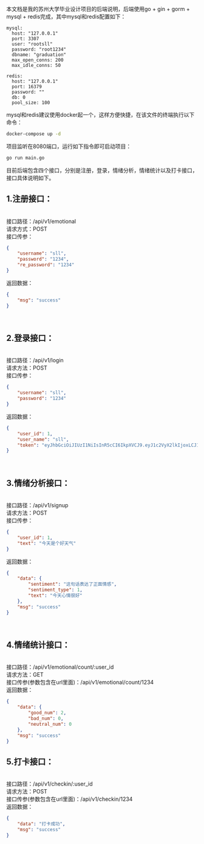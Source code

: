 本文档是我的苏州大学毕业设计项目的后端说明，后端使用go + gin + gorm + mysql + redis完成，其中mysql和redis配置如下：

```
mysql:
  host: "127.0.0.1"
  port: 3307
  user: "rootsll"
  password: "root1234"
  dbname: "graduation"
  max_open_conns: 200
  max_idle_conns: 50
```

```
redis:
  host: "127.0.0.1"
  port: 16379
  password: ""
  db: 0
  pool_size: 100
```

mysql和redis建议使用docker起一个，这样方便快捷，在该文件的终端执行以下命令：
```bash
docker-compose up -d
```
项目监听在8080端口，运行如下指令即可启动项目：
```bash
go run main.go
```


目前后端包含四个接口，分别是注册，登录，情绪分析，情绪统计以及打卡接口，接口具体说明如下。
<br />

## 1.注册接口：
\
接口路径：/api/v1/emotional   \
请求方式：POST
\
接口传参：
```json
{
    "username": "sll",
    "password": "1234",
    "re_password": "1234"
}
```
返回数据：
```json
{
    "msg": "success"
}
```
<br />

## 2.登录接口：
\
接口路径：/api/v1/login
\
请求方法：POST
\
接口传参：
```json
{
    "username": "sll",
    "password": "1234"
}
```
返回数据：
```json
{
    "user_id": 1,
    "user_name": "sll",
    "token": "eyJhbGciOiJIUzI1NiIsInR5cCI6IkpXVCJ9.eyJ1c2VyX2lkIjoxLCJ1c2VyX25hbWUiOiJzbGwiLCJleHAiOjE2NzYwNjQzMjQsImlhdCI6MTY3NTk2MzcyNH0.q9_0_yzqQ1qQ0VJKhq"
}
```
<br />

## 3.情绪分析接口：
\
接口路径：/api/v1/signup
\
请求方法：POST
\
接口传参：
```json
{
    "user_id": 1,
    "text": "今天是个好天气"
}
```
返回数据：
```json
{
    "data": {
        "sentiment": "这句话表达了正面情感",
        "sentiment_type": 1,
        "text": "今天心情很好"
    },
    "msg": "success"
}
```
<br />

## 4.情绪统计接口：
\
接口路径：/api/v1/emotional/count/:user_id
\
请求方法：GET
\
接口传参(参数包含在url里面)：/api/v1/emotional/count/1234
\
返回数据：
```json
{
    "data": {
        "good_num": 2,
        "bad_num": 0,
        "neutral_num": 0
    },
    "msg": "success"
}
```

## 5.打卡接口：
\
接口路径：/api/v1/checkin/:user_id
\
请求方法：POST
\
接口传参(参数包含在url里面)：/api/v1/checkin/1234
\
返回数据：
```json
{
    "data": "打卡成功",
    "msg": "success"
}
```
